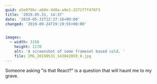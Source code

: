 ```yaml
---
guid: a5e078bc-ab8e-4d8a-a0e1-3271f7f478f3
title: '2019.05.31, 14:37'
date: '2019-05-31T12:37:16+00:00'
changed: '2019-09-24T19:19:55+00:00'


images:
  - width: 3156
    height: 1178
    alt: 'A screenshot of some frameset based cold. '
    file: IMG_20190531_143042059_0.jpg
---
```


Someone asking "is that React?" is a question that will haunt me to my grave. 
